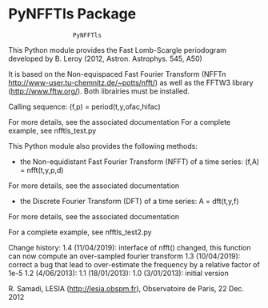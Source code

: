 # PyNFFTls Package

                      PyNFFTls

This Python module provides the Fast Lomb-Scargle periodogram
developed by B. Leroy (2012, Astron. Astrophys. 545, A50)

It is based on the Non-equispaced Fast Fourier Transform (NFFTn http://www-user.tu-chemnitz.de/~potts/nfft/) as well as the FFTW3 library (http://www.fftw.org/).
Both librairies must be installed.

Calling sequence:
    (f,p) = period(t,y,ofac,hifac)

For more details, see the associated documentation
For a complete example, see nfftls_test.py


This Python module also provides the following methods:
- the Non-equidistant Fast Fourier Transform (NFFT) of a time series: (f,A) = nfft(t,y,p,d)

For more details, see the associated documentation

- the Discrete  Fourier Transform  (DFT) of a time series: A = dft(t,y,f)

For more details, see the associated documentation

For a complete example, see nfftls_test2.py

Change history:
1.4 (11/04/2019): interface of nfft() changed, this function can now compute an over-sampled fourier transform
1.3 (10/04/2019):  correct a bug that lead to over-estimate the frequency by a relative factor of 1e-5
1.2 (4/06/2013): 
1.1 (18/01/2013):
1.0 (3/01/2013): initial version

R. Samadi, LESIA (http://lesia.obspm.fr), Observatoire de Paris, 22 Dec. 2012
